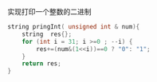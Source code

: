 实现打印一个整数的二进制

```cpp
string pringInt( unsigned int & num){
    string  res{};
    for (int i = 31; i >=0 ; --i) {
        res+=(num&(1<<i))==0 ? "0": "1";
    }
    return res;
}
```







